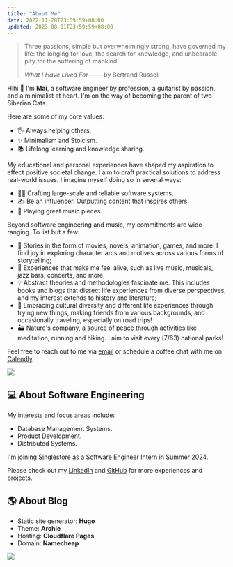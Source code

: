```yaml
---
title: "About Me"
date: 2022-11-28T23:59:59+08:00
updated: 2023-08-01T23:59:59+08:00
---
```


> Three passions, simple but overwhelmingly strong, have governed my life: the longing for love, the search for knowledge, and unbearable pity for the suffering of mankind.
>
> *What I Have Lived For* —— by Bertrand Russell

Hihi 👋 I'm **Mai**, a software engineer by profession, a guitarist by passion, and a minimalist at heart. I'm on the way of becoming the parent of two Siberian Cats.

Here are some of my core values:

- 🖐️ Always helping others.
- ✨ Minimalism and Stoicism.
- 📚 Lifelong learning and knowledge sharing.

My educational and personal experiences have shaped my aspiration to effect positive societal change. I aim to craft practical solutions to address real-world issues. I imagine myself doing so in several ways:

- 👷‍♂️ Crafting large-scale and reliable software systems.
- ✍️ Be an influencer. Outputting content that inspires others.
- 🎸 Playing great music pieces.

Beyond software engineering and music, my commitments are wide-ranging. To list but a few:

- 📜 Stories in the form of movies, novels, animation, games, and more. I find joy in exploring character arcs and motives across various forms of storytelling;
- 🖖 Experiences that make me feel alive, such as live music, musicals, jazz bars, concerts, and more;
- 💡 Abstract theories and methodologies fascinate me. This includes books and blogs that dissect life experiences from diverse perspectives, and my interest extends to history and literature;
- 🤩 Embracing cultural diversity and different life experiences through trying new things, making friends from various backgrounds, and occasionally traveling, especially on road trips!
- 🏜️ Nature's company, a source of peace through activities like meditation, running and hiking. I aim to visit every (7/63) national parks!

Feel free to reach out to me via [email](mailto:maizehsu02@gmail.com) or schedule a coffee chat with me on [Calendly](https://calendly.com/iamooo/catchup).

![](https://raw.githubusercontent.com/maizehsu/FigureBed/main/asset/2024/03/26/20240326140740.jpeg)

## 💻 About Software Engineering

My interests and focus areas include:

- Database Management Systems.
- Product Development.
- Distributed Systems.

I'm joining [Singlestore](https://www.singlestore.com/) as a Software Engineer Intern in Summer 2024.

Please check out my [LinkedIn](https://www.linkedin.com/in/maixu/) and [GitHub](https://github.com/maizehsu) for more experiences and projects.

## 🌎 About Blog

- Static site generator: **Hugo**
- Theme: **Archie**
- Hosting: **Cloudflare Pages**
- Domain: **Namecheap**

![](https://raw.githubusercontent.com/maizehsu/FigureBed/main/asset/2024/03/26/20240326141123.jpg)
